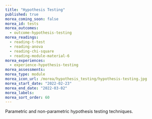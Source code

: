 ```yaml
---
title: "Hypothesis Testing"
published: true
morea_coming_soon: false
morea_id: tests
morea_outcomes:
  - outcome-hypothesis-testing
morea_readings:
  - reading-t-test
  - reading-anova
  - reading-chi-square
  - reading-module-material-6
morea_experiences:
  - experience-hypothesis-testing
morea_assessments:
morea_type: module
morea_icon_url: /morea/hypothesis_testing/hypothesis-testing.jpg
morea_start_date: "2022-02-23"
morea_end_date: "2022-03-02"
morea_labels: 
morea_sort_order: 60
---
```


Parametric and non-parametric hypothesis testing techniques.
